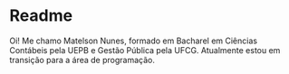 # Readme
Oi! Me chamo Matelson Nunes, formado em Bacharel em Ciências Contábeis pela UEPB e Gestão Pública pela UFCG. Atualmente estou em transição para a área de programação.
